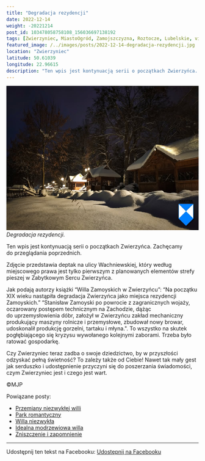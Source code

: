 ```yaml
---
title: "Degradacja rezydencji"
date: 2022-12-14
weight: -20221214
post_id: 103478058758108_156036697138192
tags: [Zwierzyniec, MiastoOgród, Zamojszczyzna, Roztocze, Lubelskie, villarestituta, turystyka, dziedzictwo, zabytki, krajobrazy]
featured_image: /../images/posts/2022-12-14-degradacja-rezydencji.jpg
location: "Zwierzyniec"
latitude: 50.61039
longitude: 22.96615
description: "Ten wpis jest kontynuacją serii o początkach Zwierzyńca. Zachęcamy do przeglądania poprzednich...."
---
```


![Degradacja rezydencji.](/images/posts/2022-12-14-degradacja-rezydencji.jpg)
*Degradacja rezydencji.*

Ten wpis jest kontynuacją serii o początkach Zwierzyńca. Zachęcamy do przeglądania poprzednich.

Zdjęcie przedstawia deptak na ulicy Wachniewskiej, który według miejscowego prawa jest tylko pierwszym z planowanych elementów strefy pieszej w Zabytkowym Sercu Zwierzyńca.

Jak podają autorzy książki “Willa Zamoyskich w Zwierzyńcu”:
“Na początku XIX wieku nastąpiła degradacja Zwierzyńca jako miejsca rezydencji Zamoyskich.”
“Stanisław Zamoyski po powrocie z zagranicznych wojaży, oczarowany postępem technicznym na Zachodzie, dążąc do uprzemysłowienia dóbr, założył w Zwierzyńcu zakład mechaniczny produkujący maszyny rolnicze i przemysłowe, zbudował nowy browar, udoskonalił produkcję gorzelni, tartaku i młyna.".
To wszystko na skutek pogłębiającego się kryzysu wywołanego kolejnymi zaborami. Trzeba było ratować gospodarkę.

Czy Zwierzyniec teraz zadba o swoje dziedzictwo, by w przyszłości odzyskać pełną świetność?
To zależy także od Ciebie!
Nawet tak mały gest jak serduszko i udostępnienie przyczyni się do poszerzania świadomości, czym Zwierzyniec jest i czego jest wart.



©MJP

Powiązane posty:
- [Przemiany niezwykłej willi](/posts/przemiany-niezwyklej-willi)
- [Park romantyczny](/posts/park-romantyczny)
- [Willa niezwykła](/posts/willa-niezwykla)
- [Idealna modrzewiowa willa](/posts/idealna-modrzewiowa-willa)
- [Zniszczenie i zapomnienie](/posts/zniszczenie-i-zapomnienie)


---

Udostępnij ten tekst na Facebooku:
[Udostępnij na Facebooku](https://www.facebook.com/sharer/sharer.php?u=https://stowarzyszeniewachniewskiej.pl/posts/degradacja-rezydencji)

<script type="application/ld+json">
{
  "@context": "https://schema.org",
  "@type": "BlogPosting",
  "headline": "Degradacja rezydencji",
  "datePublished": "2022-12-14",
  "dateModified": "2022-12-14",
  "author": {
    "@type": "Person",
    "name": "Michał Jan Patyk"
  },
  "publisher": {
    "@type": "Organization",
    "name": "Stowarzyszenie im. Aleksandry Wachniewskiej",
    "logo": {
      "@type": "ImageObject",
      "url": "https://stowarzyszeniewachniewskiej.pl/images/logo/logo.svg"
    }
  },
  "mainEntityOfPage": {
    "@type": "WebPage",
    "@id": "https://stowarzyszeniewachniewskiej.pl/posts/degradacja-rezydencji"
  },
  "image": {
    "@type": "ImageObject",
    "url": "https://stowarzyszeniewachniewskiej.pl//images/posts/2022-12-14-degradacja-rezydencji.jpg"
  },
  "articleSection": "Dziedzictwo Kulturowe i Zabytki",
  "keywords": "[Zwierzyniec, MiastoOgród, Zamojszczyzna, Roztocze, Lubelskie, villarestituta, turystyka, dziedzictwo, zabytki, krajobrazy]",
  "wordCount": 141,
  "articleBody": "Ten wpis jest kontynuacją serii o początkach Zwierzyńca. Zachęcamy do przeglądania poprzednich.\n\nZdjęcie przedstawia deptak na ulicy Wachniewskiej, który według miejscowego prawa jest tylko pierwszym z planowanych elementów strefy pieszej w Zabytkowym Sercu Zwierzyńca.\n\nJak podają autorzy książki “Willa Zamoyskich w Zwierzyńcu”:\n“Na początku XIX wieku nastąpiła degradacja Zwierzyńca jako miejsca rezydencji Zamoyskich.”\n“Stanisław Zamoyski po powrocie z zagranicznych wojaży, oczarowany postępem technicznym na Zachodzie, dążąc do uprzemysłowienia dóbr, założył w Zwierzyńcu zakład mechaniczny produkujący maszyny rolnicze i przemysłowe, zbudował nowy browar, udoskonalił produkcję gorzelni, tartaku i młyna.\".\nTo wszystko na skutek pogłębiającego się kryzysu wywołanego kolejnymi zaborami. Trzeba było ratować gospodarkę.\n\nCzy Zwierzyniec teraz zadba o swoje dziedzictwo, by w przyszłości odzyskać pełną świetność?\nTo zależy także od Ciebie!\nNawet tak mały gest jak serduszko i udostępnienie przyczyni się do poszerzania świadomości, czym Zwierzyniec jest i czego jest wart.\n\n\n\n©MJP",
  "description": "Ten wpis jest kontynuacją serii o początkach Zwierzyńca. Zachęcamy do przeglądania poprzednich....",
  "copyrightHolder": {
    "@type": "Person",
    "name": "Michał Jan Patyk"
  }
}
</script>
<script type="application/ld+json">
{
  "@context": "https://schema.org",
  "@type": "BreadcrumbList",
  "itemListElement": [
    {
      "@type": "ListItem",
      "position": 1,
      "name": "Home",
      "item": "https://stowarzyszeniewachniewskiej.pl"
    },
    {
      "@type": "ListItem",
      "position": 2,
      "name": "posts",
      "item": "https://stowarzyszeniewachniewskiej.pl/posts"
    },
    {
      "@type": "ListItem",
      "position": 3,
      "name": "Degradacja rezydencji",
      "item": "https://stowarzyszeniewachniewskiej.pl/posts/degradacja-rezydencji"
    }
  ]
}
</script>
